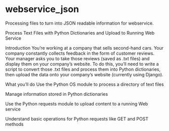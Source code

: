 # webservice_json
Processing files to turn into JSON readable information for webservice. 


Process Text Files with Python Dictionaries and Upload to Running Web Service

Introduction
You’re working at a company that sells second-hand cars. Your company constantly collects feedback in the form of customer reviews. Your manager asks you to take those reviews (saved as .txt files) and display them on your company’s website. To do this, you’ll need to write a script to convert those .txt files and process them into Python dictionaries, then upload the data onto your company’s website (currently using Django).

What you’ll do
Use the Python OS module to process a directory of text files 

Manage information stored in Python dictionaries

Use the Python requests module to upload content to a running Web service

Understand basic operations for Python requests like GET and POST methods 
